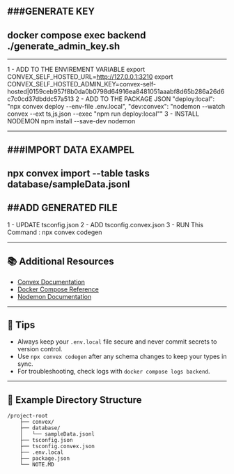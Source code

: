 ## ###GENERATE KEY

## docker compose exec backend ./generate_admin_key.sh

---

1 - ADD TO THE ENVIREMENT VARIABLE
export CONVEX_SELF_HOSTED_URL=http://127.0.0.1:3210
export CONVEX_SELF_HOSTED_ADMIN_KEY=convex-self-hosted|0159ceb957f8b0da0b0798d64916ea8481051aaabf8d65b286a26d6c7c0cd37dbddc57a513
2 - ADD TO THE PACKAGE JSON
"deploy:local": "npx convex deploy --env-file .env.local",
"dev:convex": "nodemon --watch convex --ext ts,js,json --exec \"npm run deploy:local\""
3 - INSTALL NODEMON
npm install --save-dev nodemon

---

## ###IMPORT DATA EXAMPEL
## npx convex import --table tasks database/sampleData.jsonl

## ##ADD GENERATED FILE
1 - UPDATE tsconfig.json
2 - ADD tsconfig.convex.json
3 - RUN This Command : npx convex codegen

---
## 📚 Additional Resources

- [Convex Documentation](https://docs.convex.dev/)
- [Docker Compose Reference](https://docs.docker.com/compose/reference/)
- [Nodemon Documentation](https://nodemon.io/)

---

## 📝 Tips

- Always keep your `.env.local` file secure and never commit secrets to version control.
- Use `npx convex codegen` after any schema changes to keep your types in sync.
- For troubleshooting, check logs with `docker compose logs backend`.

---

## 🧩 Example Directory Structure

```
/project-root
    ├── convex/
    ├── database/
    │   └── sampleData.jsonl
    ├── tsconfig.json
    ├── tsconfig.convex.json
    ├── .env.local
    ├── package.json
    └── NOTE.MD
```